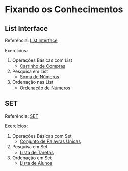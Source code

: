 # Fixando os Conhecimentos

## List Interface

Referência: [List Interface](https://github.com/cami-la/collections-java-api-2023/tree/master/src/main/java/list#list-interface)

Exercícios:

1. Operações Básicas com List
    - [Carrinho de Compras](https://github.com/cami-la/collections-java-api-2023/tree/master/src/main/java/list#2-carrinho-de-compras)
2. Pesquisa em List
    - [Soma de Números](https://github.com/cami-la/collections-java-api-2023/tree/master/src/main/java/list#2-soma-de-n%C3%BAmeros)
3. Ordenação nas List
    - [Ordenação de Números](https://github.com/cami-la/collections-java-api-2023/tree/master/src/main/java/list#2-ordena%C3%A7%C3%A3o-de-n%C3%BAmeros)

## SET

Referência: [SET](https://github.com/cami-la/collections-java-api-2023/blob/master/src/main/java/set/README.md#set)

Exercícios:

1. Operações Básicas com Set
    - [Conjunto de Palavras Únicas](https://github.com/cami-la/collections-java-api-2023/blob/master/src/main/java/set/README.md#2-conjunto-de-palavras-%C3%BAnicas)
2. Pesquisa em Set
    - [Lista de Tarefas](https://github.com/cami-la/collections-java-api-2023/blob/master/src/main/java/set/README.md#2-lista-de-tarefas)
3. Ordenação em Set
    - [Lista de Alunos](https://github.com/cami-la/collections-java-api-2023/blob/master/src/main/java/set/README.md#2-lista-de-alunos)
